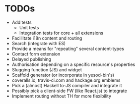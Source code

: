 TODOs
=====

* Add tests
  * Unit tests
  * Integration tests for core + all extensions
* Facillitate i18n content and routing
* Search (integrate with ES)
* Provide a means for "repeating" several content-types
* Contact form extension
* Delayed publishing
* Authorisation depending on a specific resource's properties
* Slugging function (JS) and widget
* Scaffold generator (or incorporate in yesod-bin's)
* coveralls.io, travis-ci.com and hackage.org emblems
* Pick a (almost) Haskell to-JS compiler and integrate it
* Possibly pick a client-side FW (like React.js) to integrate
* Implement routing without TH for more flexibility
